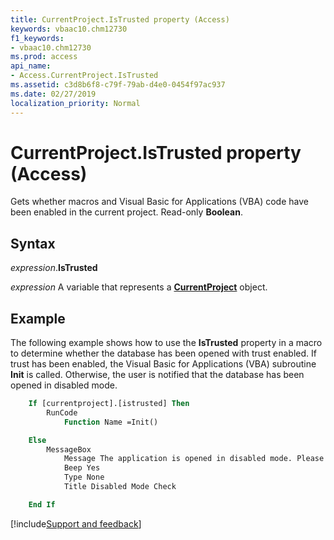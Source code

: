 ```yaml
---
title: CurrentProject.IsTrusted property (Access)
keywords: vbaac10.chm12730
f1_keywords:
- vbaac10.chm12730
ms.prod: access
api_name:
- Access.CurrentProject.IsTrusted
ms.assetid: c3d8b6f8-c79f-79ab-d4e0-0454f97ac937
ms.date: 02/27/2019
localization_priority: Normal
---
```



# CurrentProject.IsTrusted property (Access)

Gets whether macros and Visual Basic for Applications (VBA) code have been enabled in the current project. Read-only **Boolean**.


## Syntax

_expression_.**IsTrusted**

_expression_ A variable that represents a **[CurrentProject](Access.CurrentProject.md)** object.


## Example

The following example shows how to use the **IsTrusted** property in a macro to determine whether the database has been opened with trust enabled. If trust has been enabled, the Visual Basic for Applications (VBA) subroutine **Init** is called. Otherwise, the user is notified that the database has been opened in disabled mode.

```vb
    If [currentproject].[istrusted] Then
        RunCode
            Function Name =Init()

    Else
        MessageBox
            Message The application is opened in disabled mode. Please enable the application for full functionality.
            Beep Yes
            Type None
            Title Disabled Mode Check

    End If
```



[!include[Support and feedback](~/includes/feedback-boilerplate.md)]